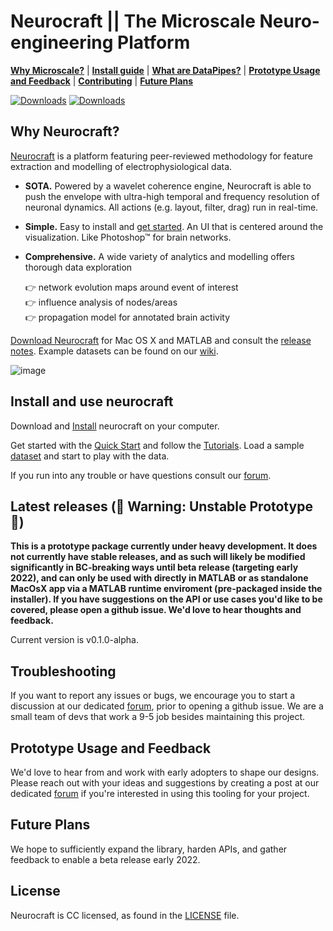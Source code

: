 # Neurocraft || The Microscale Neuro-engineering Platform

[**Why Microscale?**](#why-microscale?)
| [**Install guide**](#installation)
| [**What are DataPipes?**](#what-are-datapipes)
| [**Prototype Usage and Feedback**](#prototype-usage-and-feedback)
| [**Contributing**](#contributing)
| [**Future Plans**](#future-plans)

[![Downloads](https://img.shields.io/github/license/neurocraft/neurocraft)](LICENSE)
[![Downloads](https://img.shields.io/github/downloads/Neurocraft/Neurocraft/total)](https://github.com/Neurocraft/neurocraft/releases)

## Why Neurocraft?

[Neurocraft](http://neurocraft.co.uk) is a platform featuring peer-reviewed methodology for feature extraction and modelling of electrophysiological data. 

- **SOTA.** Powered by a wavelet coherence engine, Neurocraft is able to push the envelope with ultra-high temporal and frequency resolution of neuronal dynamics. All actions (e.g. layout, filter, drag) run in real-time.
- **Simple.** Easy to install and [get started](https://www.neurocraft.co.uk/#get_started). An UI that is centered around the visualization. Like Photoshop™ for brain networks.
- **Comprehensive.**  A wide variety of analytics and modelling offers thorough data exploration

  :point_right:  network evolution maps around event of interest\
  :point_right:  influence analysis of nodes/areas\
  :point_right:  propagation model for annotated brain activity


[Download Neurocraft](https://www.neurocraft.co.uk/#download) for Mac OS X and MATLAB and consult the [release notes](https://github.com/Neurognostics/neurocraft/wiki/Releases). Example datasets can be found on our [wiki](https://github.com/Neurognostics/neurocraft/wiki/Datasets).

![image](https://user-images.githubusercontent.com/429321/136833826-d945a76b-1829-4e20-b93e-7b2b9a859f3e.pngf)

## Install and use neurocraft

Download and [Install](https://neurocraft.github.io/users/install/) neurocraft on your computer. 

Get started with the [Quick Start](https://github.com/Neurognostics/neurocraft/wiki/quick-start/) and follow the [Tutorials](https://github.com/Neurognostics/neurocraft/wiki/Tutorials/). Load a sample [dataset](https://github.com/Neurognostics/neurocraft/wiki/Datasets) and start to play with the data.

If you run into any trouble or have questions consult our [forum](https://neurocraft.talkyard.net/).

## Latest releases (🚨 Warning: Unstable Prototype 🚨)

**This is a prototype package currently under heavy development. It does not currently have stable releases, and as such will likely be modified significantly in BC-breaking ways until beta release (targeting early 2022), and can only be used with directly in MATLAB or as standalone MacOsX app via a MATLAB runtime enviroment (pre-packaged inside the installer). If you have suggestions on the API or use cases you'd like to be covered, please open a github issue. We'd love to hear thoughts and feedback.**

Current version is v0.1.0-alpha.

## Troubleshooting

If you want to report any issues or bugs, we encourage you to start a discussion at our dedicated [forum](https://neurocraft.talkyard.net/), prior to opening a github issue. We are a small team of devs that work a 9-5 job besides maintaining this project.

## Prototype Usage and Feedback

We'd love to hear from and work with early adopters to shape our designs. Please reach out with your ideas and suggestions by creating a post at our dedicated [forum](https://neurocraft.talkyard.net/) if you're interested in using this tooling for your project.

## Future Plans

We hope to sufficiently expand the library, harden APIs, and gather feedback to enable a beta release early 2022.

## License

Neurocraft is CC licensed, as found in the [LICENSE](LICENSE) file.

